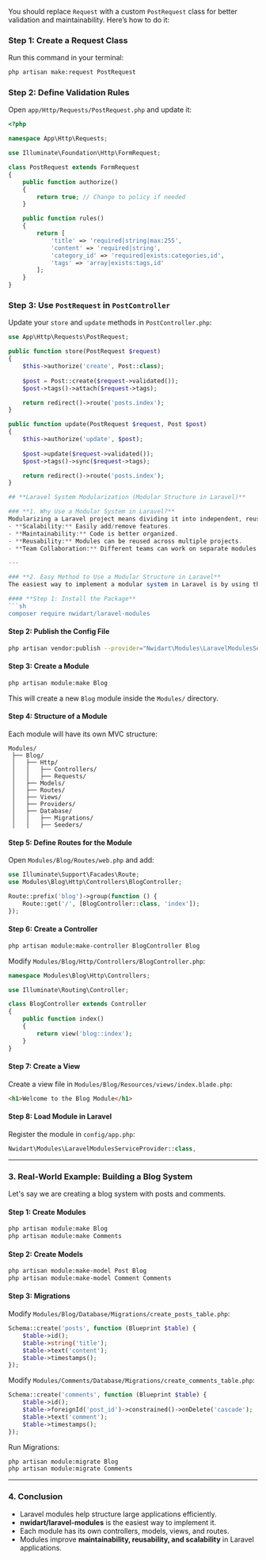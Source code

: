 You should replace `Request` with a custom `PostRequest` class for better validation and maintainability. Here’s how to do it:

### Step 1: Create a Request Class  
Run this command in your terminal:  
```bash
php artisan make:request PostRequest
```

### Step 2: Define Validation Rules  
Open `app/Http/Requests/PostRequest.php` and update it:  
```php
<?php

namespace App\Http\Requests;

use Illuminate\Foundation\Http\FormRequest;

class PostRequest extends FormRequest
{
    public function authorize()
    {
        return true; // Change to policy if needed
    }

    public function rules()
    {
        return [
            'title' => 'required|string|max:255',
            'content' => 'required|string',
            'category_id' => 'required|exists:categories,id',
            'tags' => 'array|exists:tags,id'
        ];
    }
}
```

### Step 3: Use `PostRequest` in `PostController`
Update your `store` and `update` methods in `PostController.php`:
```php
use App\Http\Requests\PostRequest;

public function store(PostRequest $request)
{
    $this->authorize('create', Post::class);
    
    $post = Post::create($request->validated());
    $post->tags()->attach($request->tags);

    return redirect()->route('posts.index');
}

public function update(PostRequest $request, Post $post)
{
    $this->authorize('update', $post);
    
    $post->update($request->validated());
    $post->tags()->sync($request->tags);

    return redirect()->route('posts.index');
}     

## **Laravel System Modularization (Modular Structure in Laravel)**  

### **1. Why Use a Modular System in Laravel?**  
Modularizing a Laravel project means dividing it into independent, reusable modules. This improves:  
- **Scalability:** Easily add/remove features.  
- **Maintainability:** Code is better organized.  
- **Reusability:** Modules can be reused across multiple projects.  
- **Team Collaboration:** Different teams can work on separate modules.  

---

### **2. Easy Method to Use a Modular Structure in Laravel**  
The easiest way to implement a modular system in Laravel is by using the **nwidart/laravel-modules** package.  

#### **Step 1: Install the Package**  
```sh
composer require nwidart/laravel-modules
```

#### **Step 2: Publish the Config File**  
```sh
php artisan vendor:publish --provider="Nwidart\Modules\LaravelModulesServiceProvider"
```

#### **Step 3: Create a Module**  
```sh
php artisan module:make Blog
```
This will create a new `Blog` module inside the `Modules/` directory.

#### **Step 4: Structure of a Module**  
Each module will have its own MVC structure:  
```
Modules/
 ├── Blog/
 │   ├── Http/
 │   │   ├── Controllers/
 │   │   ├── Requests/
 │   ├── Models/
 │   ├── Routes/
 │   ├── Views/
 │   ├── Providers/
 │   ├── Database/
 │   │   ├── Migrations/
 │   │   ├── Seeders/
```

#### **Step 5: Define Routes for the Module**  
Open `Modules/Blog/Routes/web.php` and add:  
```php
use Illuminate\Support\Facades\Route;
use Modules\Blog\Http\Controllers\BlogController;

Route::prefix('blog')->group(function () {
    Route::get('/', [BlogController::class, 'index']);
});
```

#### **Step 6: Create a Controller**  
```sh
php artisan module:make-controller BlogController Blog
```
Modify `Modules/Blog/Http/Controllers/BlogController.php`:  
```php
namespace Modules\Blog\Http\Controllers;

use Illuminate\Routing\Controller;

class BlogController extends Controller
{
    public function index()
    {
        return view('blog::index');
    }
}
```

#### **Step 7: Create a View**  
Create a view file in `Modules/Blog/Resources/views/index.blade.php`:  
```html
<h1>Welcome to the Blog Module</h1>
```

#### **Step 8: Load Module in Laravel**  
Register the module in `config/app.php`:  
```php
Nwidart\Modules\LaravelModulesServiceProvider::class,
```

---

### **3. Real-World Example: Building a Blog System**  
Let's say we are creating a blog system with posts and comments.  

#### **Step 1: Create Modules**  
```sh
php artisan module:make Blog
php artisan module:make Comments
```

#### **Step 2: Create Models**  
```sh
php artisan module:make-model Post Blog
php artisan module:make-model Comment Comments
```

#### **Step 3: Migrations**  
Modify `Modules/Blog/Database/Migrations/create_posts_table.php`:  
```php
Schema::create('posts', function (Blueprint $table) {
    $table->id();
    $table->string('title');
    $table->text('content');
    $table->timestamps();
});
```

Modify `Modules/Comments/Database/Migrations/create_comments_table.php`:  
```php
Schema::create('comments', function (Blueprint $table) {
    $table->id();
    $table->foreignId('post_id')->constrained()->onDelete('cascade');
    $table->text('comment');
    $table->timestamps();
});
```

Run Migrations:  
```sh
php artisan module:migrate Blog
php artisan module:migrate Comments
```

---

### **4. Conclusion**  
- Laravel modules help structure large applications efficiently.  
- **nwidart/laravel-modules** is the easiest way to implement it.  
- Each module has its own controllers, models, views, and routes.  
- Modules improve **maintainability, reusability, and scalability** in Laravel applications.
